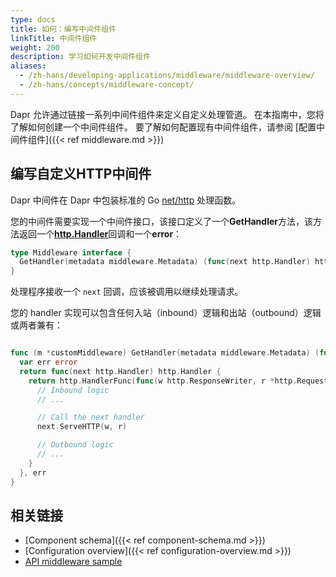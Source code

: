 ```yaml
---
type: docs
title: 如何：编写中间件组件
linkTitle: 中间件组件
weight: 200
description: 学习如何开发中间件组件
aliases:
  - /zh-hans/developing-applications/middleware/middleware-overview/
  - /zh-hans/concepts/middleware-concept/
---
```


Dapr 允许通过链接一系列中间件组件来定义自定义处理管道。 在本指南中，您将了解如何创建一个中间件组件。 要了解如何配置现有中间件组件，请参阅 [配置中间件组件]({{< ref middleware.md >}})

## 编写自定义HTTP中间件

Dapr 中间件在 Dapr 中包装标准的 Go [net/http](https://pkg.go.dev/net/http) 处理函数。

您的中间件需要实现一个中间件接口，该接口定义了一个**GetHandler**方法，该方法返回一个[**http.Handler**](https://pkg.go.dev/net/http#Handler)回调和一个**error**：

```go
type Middleware interface {
  GetHandler(metadata middleware.Metadata) (func(next http.Handler) http.Handler, error)
}
```

处理程序接收一个 `next` 回调，应该被调用以继续处理请求。

您的 handler 实现可以包含任何入站（inbound）逻辑和出站（outbound）逻辑或两者兼有：

```go

func (m *customMiddleware) GetHandler(metadata middleware.Metadata) (func(next http.Handler) http.Handler, error) {
  var err error
  return func(next http.Handler) http.Handler {
    return http.HandlerFunc(func(w http.ResponseWriter, r *http.Request) {
      // Inbound logic
      // ...

      // Call the next handler
      next.ServeHTTP(w, r)

      // Outbound logic
      // ...
    }
  }, err
}
```

## 相关链接

- [Component schema]({{< ref component-schema.md >}})
- [Configuration overview]({{< ref configuration-overview.md >}})
- [API middleware sample](https://github.com/dapr/samples/tree/master/middleware-oauth-google)
